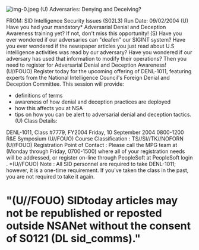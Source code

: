 ![img-0.jpeg](img-0.jpeg)
(U) Adversaries: Denying and Deceiving?

FROM:
SID Intelligence Security Issues (S02L3)
Run Date: 09/02/2004
(U) Have you had your mandatory* Adversarial Denial and Deception Awareness training yet? If not, don't miss this opportunity!
(S) Have you ever wondered if our adversaries can "deafen" our SIGINT system? Have you ever wondered if the newspaper articles you just read about U.S intelligence activities was read by our adversary? Have you wondered if our adversary has used that information to modify their operations? Then you need to register for Adversarial Denial and Deception Awareness!
(U//FOUO) Register today for the upcoming offering of DENL-1011, featuring experts from the National Intelligence Council's Foreign Denial and Deception Committee. This session will provide:

- definitions of terms
- awareness of how denial and deception practices are deployed
- how this affects you at NSA
- tips on how you can be alert to adversarial denial and deception tactics.
(U) Class Details:

DENL-1011, Class \#7779, FY2004
Friday, 10 September 2004
0800-1200
R\&E Symposium
(U//FOUO) Course Classification : TS//SI//TK//NOFORN
(U//FOUO) Registration Point of Contact : Please call the MPG team at (Monday through Friday, 0700-1500) where all of your registration needs will be addressed, or register on-line through PeopleSoft at PeopleSoft login .
*(U//FOUO) Note : All SID personnel are required to take DENL-1011; however, it is a one-time requirement. If you've taken the class in the past, you are not required to take it again.

# "(U//FOUO) SIDtoday articles may not be republished or reposted outside NSANet without the consent of S0121 (DL sid_comms)."
